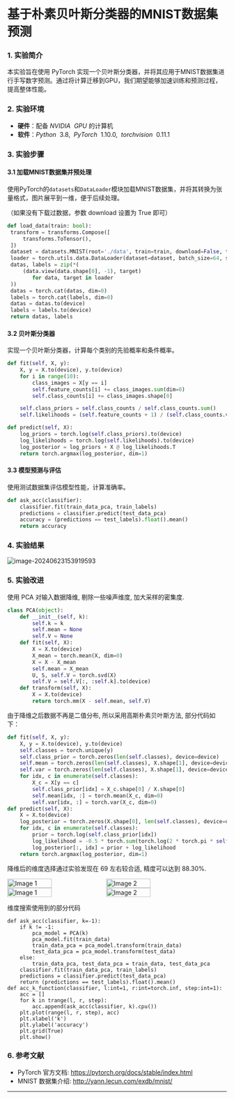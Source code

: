 # 基于朴素贝叶斯分类器的MNIST数据集预测

### 1. 实验简介
本实验旨在使用 PyTorch 实现一个贝叶斯分类器，并将其应用于MNIST数据集进行手写数字预测。通过将计算迁移到GPU，我们期望能够加速训练和预测过程，提高整体性能。

### 2. 实验环境

- **硬件**：配备  $NVIDIA~~ GPU$  的计算机
- **软件**：$Python~~3.8,~~PyTorch~~1.10.0,~~torchvision~~0.11.1$

### 3. 实验步骤
#### 3.1 加载MNIST数据集并预处理
   使用PyTorch的`datasets`和`DataLoader`模块加载MNIST数据集，并将其转换为张量格式，图片展平到一维，便于后续处理。

（如果没有下载过数据，参数 download 设置为 True 即可）

   ```python
def load_data(train: bool):
    transform = transforms.Compose([
        transforms.ToTensor(),
    ])
    dataset = datasets.MNIST(root='./data', train=train, download=False, transform=transform)
    loader = torch.utils.data.DataLoader(dataset=dataset, batch_size=64, shuffle=train)
    datas, labels = zip(*(
        (data.view(data.shape[0], -1), target)
           for data, target in loader
    ))
    datas = torch.cat(datas, dim=0)
    labels = torch.cat(labels, dim=0)
    datas = datas.to(device)
    labels = labels.to(device)
    return datas, labels
   ```

#### 3.2 贝叶斯分类器

实现一个贝叶斯分类器，计算每个类别的先验概率和条件概率。

```python
def fit(self, X, y):
    X, y = X.to(device), y.to(device)
    for i in range(10):
        class_images = X[y == i]
        self.feature_counts[i] += class_images.sum(dim=0)
        self.class_counts[i] += class_images.shape[0]

    self.class_priors = self.class_counts / self.class_counts.sum()
    self.likelihoods = (self.feature_counts + 1) / (self.class_counts.view(-1, 1) + 10)

def predict(self, X):
    log_priors = torch.log(self.class_priors).to(device)
    log_likelihoods = torch.log(self.likelihoods).to(device)
    log_posterior = log_priors + X @ log_likelihoods.T
	return torch.argmax(log_posterior, dim=1)
```

#### 3.3 模型预测与评估

使用测试数据集评估模型性能，计算准确率。

```python
def ask_acc(classifier):
    classifier.fit(train_data_pca, train_labels)
    predictions = classifier.predict(test_data_pca)
    accuracy = (predictions == test_labels).float().mean()
    return accuracy
```

### 4. 实验结果

![image-20240623153919593](C:/Users/26566/AppData/Roaming/Typora/typora-user-images/image-20240623153919593.png)

<div style="page-break-after: always;"></div>

### 5. 实验改进

使用 PCA 对输入数据降维, 剔除一些噪声维度, 加大采样的密集度.

```python
class PCA(object):
    def __init__(self, k):
        self.k = k
        self.mean = None
        self.V = None
    def fit(self, X):
        X = X.to(device)
        X_mean = torch.mean(X, dim=0)
        X = X - X_mean
        self.mean = X_mean
        U, S, self.V = torch.svd(X)
        self.V = self.V[:, :self.k].to(device)
    def transform(self, X):
        X = X.to(device)
        return torch.mm(X - self.mean, self.V)
```

由于降维之后数据不再是二值分布, 所以采用高斯朴素贝叶斯方法, 部分代码如下：

```python
def fit(self, X, y):
    X, y = X.to(device), y.to(device)
    self.classes = torch.unique(y)
    self.class_prior = torch.zeros(len(self.classes), device=device)
    self.mean = torch.zeros(len(self.classes), X.shape[1], device=device)
    self.var = torch.zeros(len(self.classes), X.shape[1], device=device)
    for idx, c in enumerate(self.classes):
        X_c = X[y == c]
        self.class_prior[idx] = X_c.shape[0] / X.shape[0]
        self.mean[idx, :] = torch.mean(X_c, dim=0)
        self.var[idx, :] = torch.var(X_c, dim=0)
def predict(self, X):
    X = X.to(device)
    log_posterior = torch.zeros(X.shape[0], len(self.classes), device=device)
    for idx, c in enumerate(self.classes):
        prior = torch.log(self.class_prior[idx])
        log_likelihood = -0.5 * torch.sum(torch.log(2 * torch.pi * self.var[idx, :]) + ((X - self.mean[idx, :]) ** 2) / self.var[idx, :], dim=1)
        log_posterior[:, idx] = prior + log_likelihood
	return torch.argmax(log_posterior, dim=1)
```

降维后的维度选择通过实验发现在 $69$ 左右较合适, 精度可以达到 $88.30\%$.

<div style="display: flex;">
  <img src="C:/Users/26566/AppData/Roaming/Typora/typora-user-images/image-20240623144452561.png" alt="Image 1" style="width: 45%;">
  <img src="C:/Users/26566/AppData/Roaming/Typora/typora-user-images/image-20240623145017179.png" alt="Image 2" style="width: 45%;">
</div>

<div style="display: flex;">
  <img src="C:/Users/26566/AppData/Roaming/Typora/typora-user-images/image-20240623145103873.png" alt="Image 1" style="width: 45%;">
  <img src="C:/Users/26566/AppData/Roaming/Typora/typora-user-images/image-20240623145125486.png" alt="Image 2" style="width: 45%;">
</div>


维度搜索使用到的部分代码

```python\
def ask_acc(classifier, k=-1):
    if k != -1:
        pca_model = PCA(k)
        pca_model.fit(train_data)
        train_data_pca = pca_model.transform(train_data)
        test_data_pca = pca_model.transform(test_data)
    else:
        train_data_pca, test_data_pca = train_data, test_data_pca
    classifier.fit(train_data_pca, train_labels)
    predictions = classifier.predict(test_data_pca)
    return (predictions == test_labels).float().mean()
def acc_k_function(classifier, l:int=1, r:int=torch.inf, step:int=1):
    acc = []
    for k in trange(l, r, step):
        acc.append(ask_acc(classifier, k).cpu())
    plt.plot(range(l, r, step), acc)
    plt.xlabel('k')
    plt.ylabel('accuracy')
    plt.grid(True)
    plt.show()
```

### 6. 参考文献

- PyTorch 官方文档: https://pytorch.org/docs/stable/index.html
- MNIST 数据集介绍: http://yann.lecun.com/exdb/mnist/

---


